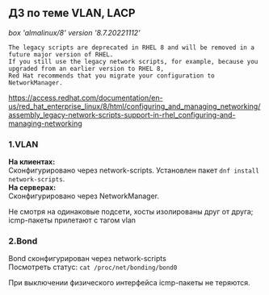 ## ДЗ по теме VLAN, LACP
*box 'almalinux/8' version '8.7.20221112'*  

```
The legacy scripts are deprecated in RHEL 8 and will be removed in a future major version of RHEL.  
If you still use the legacy network scripts, for example, because you upgraded from an earlier version to RHEL 8,  
Red Hat recommends that you migrate your configuration to NetworkManager. 
```
https://access.redhat.com/documentation/en-us/red_hat_enterprise_linux/8/html/configuring_and_managing_networking/assembly_legacy-network-scripts-support-in-rhel_configuring-and-managing-networking  
  
### 1.VLAN
  
**На клиентах:**  
Сконфигурировано через network-scripts. Установлен пакет `dnf install network-scripts`.  
**На серверах:**  
Сконфигурировано через NetworkManager.   
  
Не смотря на одинаковые подсети, хосты изолированы друг от друга; icmp-пакеты прилетают с тагом vlan

### 2.Bond  
  
Bond сконфигурирован через network-scripts  
Посмотреть статус: `cat /proc/net/bonding/bond0`  
  
  
При выключении физического интерфейса icmp-пакеты не теряются.

